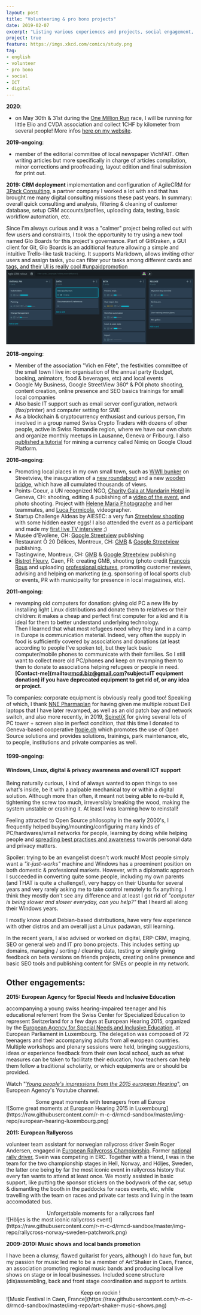 ```yaml
---
layout: post
title: "Volunteering & pro bono projects"
date: 2019-02-07
excerpt: "Listing various experiences and projects, social engagement, activities, etc"
project: true
feature: https://imgs.xkcd.com/comics/study.png
tag:
- english
- volunteer
- pro bono
- social
- ICT
- digital
---
```


**2020**:
- on May 30th & 31st during the [One Million Run](www.onemillionrun.ch) race, I will be running for little Elio and CVDA association and collect 1CHF by kilometer from several people! More infos [here on my website](https://r-m-c-d.github.io//one-million-run-CVDA/).

**2019-ongoing**:
- member of the editorial committee of local newspaper VichFAIT. Often writing articles but more specifically in charge of articles compilation, minor corrections and proofreading, layout edition and final submission for print out.

**2019: CRM deployment**
implementation and configuration of AgileCRM for [3Pack Consulting](https://www.3pack.ch/), a partner company I worked a lot with and that has brought me many digital consulting missions these past years. In summary: overall quick consulting and analysis, filtering & cleaning of customer database, setup CRM accounts/profiles, uploading data, testing, basic workflow automation, etc.  

Since I'm always curious and it was a "calmer" project being rolled out with few users and constraints, I took the opportunity to try using a new tool named Glo Boards for this project's governance. Part of GitKraken, a GUI client for Git, Glo Boards is an additional feature allowing a simple and intuitive Trello-like task tracking. It supports Markdown, allows inviting other users and assign tasks, you can filter your tasks among different cards and tags, and their UI is really cool #unpaidpromotion
![Glo Boards overview](https://raw.githubusercontent.com/r-m-c-d/rmcd-sandbox/master/img-repo/GloBoards-GitKraken-AgileCRM-implementation.png)

**2018-ongoing**:
- Member of the association "Vich en Fête", the festivities committee of the small town I live in: organisation of the annual party (budget, booking, animators, food & beverages, etc) and local events
- Google My Business, Google StreetView 360° & POI photo shooting, content creation, online presence and SEO basics trainings for small local companies
- Also basic IT support such as email server configuration, network (fax/printer) and computer setting for SME
- As a blockchain & cryptocurrency enthusiast and curious person, I'm involved in a group named Swiss Crypto Traders with dozens of other people, active in Swiss Romandie region, where we have our own chats and organize monthly meetups in Lausanne, Geneva or Fribourg. I also [published a tutorial](https://r-m-c-d.github.io//nimiq-mining-on-google-cloud-updated-guide/) for mining a currency called Nimiq on Google Cloud Platform.  

**2016-ongoing**:
- Promoting local places in my own small town, such as [WWII bunker](https://goo.gl/maps/UwRzXPRAbKN2) on Streetview, the inauguration of a [new roundabout](https://goo.gl/maps/4Lo63Jvbyv12) and a new [wooden bridge](https://goo.gl/maps/kidQSw44uwu), which have all cumulated thousands of views.
- Points-Coeur, a UN recognized NGO, [Charity Gala at Mandarin Hotel](http://suisse.pointscoeur.org/Soiree-de-charite.html) in Geneva, CH: shooting, editing & publishing of a [video of the event](https://www.youtube.com/watch?v=hetcnZ5eZfQ), and photo shooting. Project with [Helene Maria Photographe](https://www.helene-maria-photographe.org/) and her teammates, and [Luca Formicola](http://www.lucaformicola.com/), videographer.
- Startup Challenge Aideas by AIESEC: a very fun [Streetview shooting](https://goo.gl/maps/VqzTBjgNTPu) with some hidden easter eggs! I also attended the event as a participant and made my [first live TV interview](https://goo.gl/maps/MLFbqqcTHV92) ;)
- Musée d'Evolène, CH: [Google Streetview](https://goo.gl/maps/65Y3ZKMX9wz) publishing
- Restaurant Ô 20 Délices, Montreux, CH: [GMB](https://goo.gl/maps/pvCvR1BuWUD2) & [Google Streetview](https://goo.gl/maps/g2zPo8g62Ak) publishing.
- Tastingwine, Montreux, CH: [GMB](https://goo.gl/maps/aFWP3wCh6522) & [Google Streetview](https://goo.gl/maps/1NcjuTdXtjN2) publishing
- [Bistrot Fleury](https://goo.gl/maps/wqKbbXBxpaL2), Caen, FR: creating GMB, shooting (photo credit [François Rous](http://francoisrous.fr/#galeries) and uploading [professional pictures](https://goo.gl/maps/DRnMbcdJ7a32), promoting customer reviews, advising and helping on marketing (e.g. sponsoring of local sports club or events, PR with municipality for presence in local magazines, etc).

**2011-ongoing:** 
- revamping old computers for donation: giving old PC a new life by installing light Linux distributions and donate them to relatives or their children: it makes a cheap and perfect first computer for a kid and it is ideal for them to better understand underlying technology.  
Then I learned that what most refugees need whey they land in a camp in Europe is communication material. Indeed, very often the supply in food is sufficiently covered by associations and donations (at least according to people I've spoken to), but they lack basic computer/mobile phones to communicate with their families. So I still want to collect more old PC/phones and keep on revamping them to then to donate to associations helping refugees or people in need. **[Contact-me](mailto:rmcd.biz@gmail.com?subject=IT equipment donation) if you have deprecated equipment to get rid of, or any idea or project.**

To companies: corporate equipment is obviously really good too! 
Speaking of which, I thank [NNE Pharmaplan](https://www.nne.com/) for having given me multiple robust Dell laptops that I have later revamped, as well as an old patch bay and network switch, and also more recently, in 2019, [SpinetiX](https://www.spinetix.com) for giving several lots of PC tower + screen also in perfect condition, that this time I donated to Geneva-based cooperative [Itopie.ch](https://www.itopie.ch/) which promotes the use of Open Source solutions and provides solutions, trainings, park maintenance, etc, to people, institutions and private companies as well.

#### 1999-ongoing:
#### Windows, Linux, digital & privacy awareness and overall ICT support

Being naturally curious, I kind of always wanted to open things to see what's inside, be it with a palpable mechanical toy or within a digital solution. Although more than often, it meant not being able to re-build it, tightening the screw too much, irreversibly breaking the wood, making the system unstable or crashing it. At least I was learning how to reinstall!

Feeling attracted to Open Source philosophy in the early 2000's, I frequently helped buying/mounting/configuring many kinds of PC/hardwares/small networks for people, learning by doing while helping people and [spreading best practises and awareness](https://medium.com/@Romain_Marchand/hygi%C3%A8ne-num%C3%A9rique-protection-donn%C3%A9es-data-cleaning-r%C3%A9duction-sources-d8b4984ba755) towards personal data and privacy matters.

Spoiler: trying to be an evangelist doesn't work much! Most people simply want a _"it-just-works"_ machine and Windows has a proeminent position on both domestic & professional markets. However, with a diplomatic approach I succeeded in converting quite some people, including my own parents (and THAT is quite a challenge!), very happy on their Ubuntu for several years and very rarely asking me to take control remotely to fix anything. I think they mostly don't see any difference and at least I got rid of _"computer is being slower and slower everyday, can you help?"_ that I heard all along their Windows years. 

I mostly know about Debian-based distributions, have very few experience with other distros and am overall just a Linux padawan, still learning.

In the recent years, I also advised or worked on digital, ERP-CRM, imaging, SEO or general web and IT pro bono projects. This includes setting up domains, managing / sorting / cleaning data, testing or simply giving feedback on beta versions on friends projects, creating online presence and basic SEO tools and publishing content for SMEs or people in my network.


## Other engagements:

**2015: European Agency for Special Needs and Inclusive Education**  

accompanying a young swiss hearing-impaired teenager and his educational referrent from the Swiss Center for Specialized Education to represent Switzerland for a few days at European Hearing 2015, organized by the [European Agency for Special Needs and Inclusive Education](https://www.european-agency.org/), at European Parliament in Luxembourg.
The delegation was composed of 72 teenagers and their accompanying adults from all european countries. Multiple workshops and plenary sessions were held, bringing suggestions, ideas or experience feedback from their own local school, such as what measures can be taken to facilitate their education, how teachers can help them follow a traditional scholarity, or which equipments are or should be provided.  

Watch "[_Young people's impressions from the 2015 european Hearing_](https://www.youtube.com/watch?v=NcPlFVvKWkw&feature=youtu.be)", on European Agency's Youtube channel.  

<center>Some great moments with teenagers from all Europe</center>
![Some great moments at European Hearing 2015 in Luxembourg](https://raw.githubusercontent.com/r-m-c-d/rmcd-sandbox/master/img-repo/european-hearing-luxembourg.png)

**2011: European Rallycross**  

volunteer team assistant for norwegian rallycross driver Svein Roger Andersen, engaged in [European Rallycross Championship](https://www.fia.com/events/european-rallycross-championship/season-2018/fia-european-rallycross-championship). Former [national rally driver](https://sites.google.com/site/bilsportcaravan/bilsportsutoevere---norske/a/andersen-svein-roger), Svein was competing in ERC. Together with a friend, I was in the team for the two championship stages in Hell, Norway, and Höljes, Sweden, the latter one being by far the most iconic event in rallycross history that every fan wants to attend at least once. 
We mostly assisted in basic support, like putting the sponsor stickers on the bodywork of the car, setup & dismantling the booth in the paddocks for races events, etc, while travelling with the team on races and private car tests and living in the team accomodated bus.  

<center>Unforgettable moments for a rallycross fan!</center>
![Höljes is the most iconic rallycross event](https://raw.githubusercontent.com/r-m-c-d/rmcd-sandbox/master/img-repo/rallycross-norway-sweden-patchwork.png)

**2009-2010: Music shows and local bands promotion**  

I have been a clumsy, flawed guitarist for years, although I do have fun, but my passion for music led me to be a member of Art'Shaker in Caen, France, an association promoting regional music bands and producing local live shows on stage or in local businesses. Included scene structure (dis)assembling, back and front stage coordination and support to artists.  

<center>Keep on rockin !</center>
![Music Festival in Caen, France](https://raw.githubusercontent.com/r-m-c-d/rmcd-sandbox/master/img-repo/art-shaker-music-shows.png)
